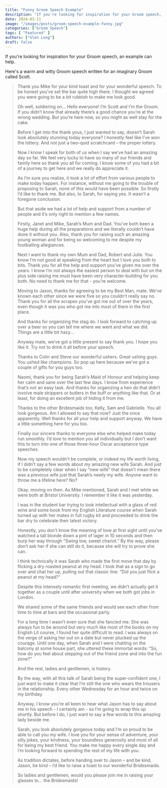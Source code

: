 ```yaml
---
title: "Funny Groom Speech Example"
description: "If you're looking for inspiration for your Groom speech, an example can help. Here's a warm and witty Groom speech written for an imaginary Groom called Scott."
date: 2024-03-11
image: "/images/posts/groom-speech-example-funny.jpg"
categories: ["Groom Speech"]
tags: [ "Featured" ]
authors: ["Glen Long"]
draft: false
---
```

If you're looking for inspiration for your Groom speech, an example can help.

Here's a warm and witty Groom speech written for an imaginary Groom called Scott.

> Thank you Mike for your kind toast and for your wonderful speech. To be honest you’ve set the bar quite high there. I thought we agreed you were going to be a bit rubbish to make me look good.
> 
> Oh well, soldiering on... Hello everyone! I’m Scott and I’m the Groom. If you didn’t know that already there’s a good chance you’re at the wrong wedding. But you’re here now, so you might as well stay for the cake.
> 
> Before I get into the thank yous, I just wanted to say, doesn’t Sarah look absolutely stunning today everyone? I honestly feel like I’ve won the lottery. And not just a two-quid scratchcard – the proper lottery.
> 
> Now I know I speak for both of us when I say we’ve had an amazing day so far. We feel very lucky to have so many of our friends and family here so thank you all for coming. I know some of you had a bit of a journey to get here and we really do appreciate it.
> 
> As I’m sure you realize, it took a lot of effort from various people to make today happen. For instance, without me going to the trouble of proposing to Sarah, none of this would have been possible. So firstly I’d like to thank me. But also, to Sarah, for saying yes. It wasn’t a foregone conclusion.
> 
> But that aside we had a lot of help and support from a number of people and it’s only right to mention a few names.
> 
> Firstly, Janet and Mike, Sarah’s Mum and Dad. You’ve both been a huge help during all the preparations and we literally couldn’t have done it without you. Also, thank you for raising such an amazing young woman and for being so welcoming to me despite my footballing allegiances.
> 
> Next I want to thank my own Mum and Dad, Robert and Julie. You know I’m not good at speaking from the heart but I love you both to bits. Thank you for all the help and support you’ve given me over the years. I know I’m not always the easiest person to deal with but on the plus side raising me must have been very character-building for you both. No need to thank me for that - you’re welcome.
> 
> Moving to Jason, thanks for agreeing to be my Best Man, mate. We’ve known each other since we were five so you couldn’t really say no. Thank you for all the scrapes you’ve got me out of over the years, even though it was you who got me into most of them in the first place.
> 
> And thanks for organizing the stag do. I look forward to catching up over a beer so you can tell me where we went and what we did. Things are a little bit hazy...
> 
> Anyway mate, we’ve got a little present to say thank you. I hope you like it. Try not to drink it all before your speech.
> 
> Thanks to Colin and Steve our wonderful ushers. Great ushing guys. You ushed like champions. So pop up here because we’ve got a couple of gifts for you guys too.
> 
> Naomi, thank you for being Sarah’s Maid of Honour and helping keep her calm and sane over the last few days. I know from experience that’s not an easy task. And thanks for organizing a hen do that didn’t involve male strippers or butlers in the buff or anything like that. Or at least, for doing an excellent job of hiding it from me.
> 
> Thanks to the other Bridesmaids too, Kelly, Sam and Gabrielle. You all look gorgeous. Am I allowed to say that now? Just the once apparently. Well thanks for all your help and support anyway. We have a little something here for you too.
> 
> Finally our sincere thanks to everyone else who helped make today run smoothly. I’d love to mention you all individually but I don’t want this to turn into one of those three-hour Oscar acceptance type speeches.
> 
> Now my speech wouldn’t be complete, or indeed my life worth living, if I didn’t say a few words about my amazing new wife Sarah. And just to be completely clear when I say “new wife” that doesn’t mean there was a previous wife just that Sarah’s newly my wife. Anyone want to throw me a lifeline here? No?
> 
> Okay. moving on then. As Mike mentioned, Sarah and I met while we were both at Bristol University. I remember it like it was yesterday.
> 
> I was in the student bar trying to look intellectual with a glass of red wine and some book from my English Literature course when Sarah turned up with her mates in full rugby kit and proceeded to drink the bar dry to celebrate their latest victory.
> 
> Honestly, you don’t know the meaning of love at first sight until you’ve watched a tall blonde down a pint of lager in 10 seconds and then burp her way through “Swing low, sweet chariot.”
> By the way, please don’t ask her if she can still do it, because she will try to prove she can.
> 
> I think technically it was Sarah who made the first move that day by flicking a dry roasted peanut at my head. I took that as a sign to go over and chat her up, pulling out that classic line: “Did you just flick a peanut at my head?”
> 
> Despite this intensely romantic first meeting, we didn’t actually get it together as a couple until after university when we both got jobs in London.
> 
> We shared some of the same friends and would see each other from time to time at bars and the occasional party.
> 
> For a long time I wasn’t even sure that she fancied me. She was always fun to be around but very much like most of the books on my English Lit course, I found her quite difficult to read. I was always on the verge of asking her out on a date but never plucked up the courage. Until one day, when Sarah and I were chatting on the balcony at some house part, she uttered these immortal words: “So, how do you feel about stepping out of the friend zone and into the fun zone?”
> 
> And the rest, ladies and gentlemen, is history.
> 
> By the way, with all this talk of Sarah being the super-confident one, I just want to make it clear that I’m still the one who wears the trousers in the relationship. Every other Wednesday for an hour and twice on my birthday.
> 
> Anyway, I know you’re all keen to hear what Jason has to say about me in his speech - I certainly am - so I’m going to wrap this up shortly. But before I do, I just want to say a few words to this amazing lady beside me.
> 
> Sarah, you look absolutely gorgeous today and I’m so proud to be able to call you my wife. I love you for your sense of adventure, your silly jokes, your kindness, your boundless generosity and most of all for being my best friend. You make me happy every single day and I’m looking forward to spending the rest of my life with you.
> 
> As tradition dictates, before handing over to Jason – and be kind, Jason, be kind – I’d like to raise a toast to our wonderful Bridesmaids.
> 
> So ladies and gentlemen, would you please join me in raising your glasses to… the Bridesmaids!
